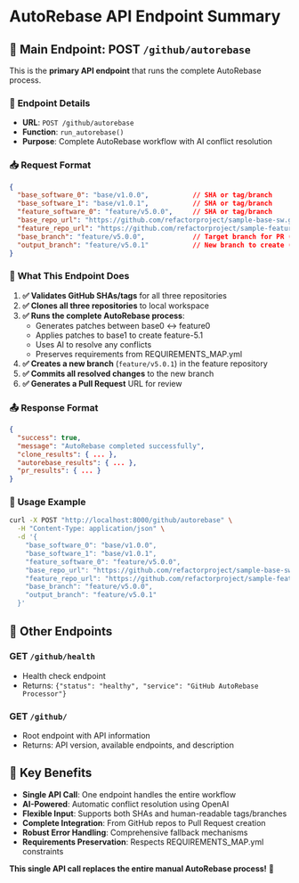 # AutoRebase API Endpoint Summary

## 🚀 **Main Endpoint: POST `/github/autorebase`**

This is the **primary API endpoint** that runs the complete AutoRebase process.

### 📍 **Endpoint Details**
- **URL**: `POST /github/autorebase`
- **Function**: `run_autorebase()`
- **Purpose**: Complete AutoRebase workflow with AI conflict resolution

### 📥 **Request Format**
```json
{
  "base_software_0": "base/v1.0.0",           // SHA or tag/branch
  "base_software_1": "base/v1.0.1",           // SHA or tag/branch  
  "feature_software_0": "feature/v5.0.0",     // SHA or tag/branch
  "base_repo_url": "https://github.com/refactorproject/sample-base-sw.git",
  "feature_repo_url": "https://github.com/refactorproject/sample-feature-sw.git",
  "base_branch": "feature/v5.0.0",            // Target branch for PR (optional)
  "output_branch": "feature/v5.0.1"           // New branch to create (optional)
}
```

### 🔄 **What This Endpoint Does**

1. **✅ Validates GitHub SHAs/tags** for all three repositories
2. **✅ Clones all three repositories** to local workspace
3. **✅ Runs the complete AutoRebase process**:
   - Generates patches between base0 ↔ feature0
   - Applies patches to base1 to create feature-5.1
   - Uses AI to resolve any conflicts
   - Preserves requirements from REQUIREMENTS_MAP.yml
4. **✅ Creates a new branch** (`feature/v5.0.1`) in the feature repository
5. **✅ Commits all resolved changes** to the new branch
6. **✅ Generates a Pull Request** URL for review

### 📤 **Response Format**
```json
{
  "success": true,
  "message": "AutoRebase completed successfully",
  "clone_results": { ... },
  "autorebase_results": { ... },
  "pr_results": { ... }
}
```

### 🎯 **Usage Example**
```bash
curl -X POST "http://localhost:8000/github/autorebase" \
  -H "Content-Type: application/json" \
  -d '{
    "base_software_0": "base/v1.0.0",
    "base_software_1": "base/v1.0.1", 
    "feature_software_0": "feature/v5.0.0",
    "base_repo_url": "https://github.com/refactorproject/sample-base-sw.git",
    "feature_repo_url": "https://github.com/refactorproject/sample-feature-sw.git",
    "base_branch": "feature/v5.0.0",
    "output_branch": "feature/v5.0.1"
  }'
```

## 🔧 **Other Endpoints**

### **GET `/github/health`**
- Health check endpoint
- Returns: `{"status": "healthy", "service": "GitHub AutoRebase Processor"}`

### **GET `/github/`**
- Root endpoint with API information
- Returns: API version, available endpoints, and description

## 🎉 **Key Benefits**

- **Single API Call**: One endpoint handles the entire workflow
- **AI-Powered**: Automatic conflict resolution using OpenAI
- **Flexible Input**: Supports both SHAs and human-readable tags/branches
- **Complete Integration**: From GitHub repos to Pull Request creation
- **Robust Error Handling**: Comprehensive fallback mechanisms
- **Requirements Preservation**: Respects REQUIREMENTS_MAP.yml constraints

**This single API call replaces the entire manual AutoRebase process!** 🚀
